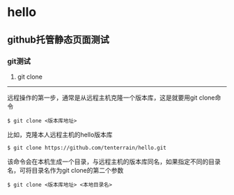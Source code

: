 # hello
## github托管静态页面测试
### git测试

1. git clone

***

远程操作的第一步，通常是从远程主机克隆一个版本库，这是就要用git clone命令

`$ git clone <版本库地址>`

比如，克隆本人远程主机的hello版本库

`$ git clone https://github.com/tenterrain/hello.git`

该命令会在本机生成一个目录，与远程主机的版本库同名，如果指定不同的目录名，可将目录名作为git 
clone的第二个参数

`$ git clone <版本库地址> <本地目录名>`
